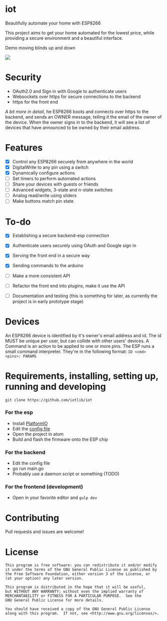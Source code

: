 # iot
Beautifully automate your home with ESP8266

This project aims to get your home automated for the lowest price,
while providing a secure environment and a beautiful interface.

Demo moving blinds up and down

![](https://user-images.githubusercontent.com/4309591/31030903-40ab4444-a557-11e7-8f3c-9efa34cf37f4.gif)

# Security
* OAuth2.0 and Sign in with Google to authenticate users
* Websockets over https for secure connections to the backend
* https for the front end

*A bit more in detail*, he ESP8266 boots and connects over https to the backend, and sends an OWNER message, telling it the email of the owner of the device.
When the owner signs in to the backend, it will see a list of devices that have announced to be owned by their email address.

# Features
- [x] Control any ESP8266 securely from anywhere in the world
- [x] DigitalWrite to any pin using a switch
- [x] Dynamically configure actions
- [ ] Set timers to perform automated actions
- [ ] Share your devices with guests or friends
- [ ] Advanced widgets, 3-state and n-state switches
- [ ] Analog read/write using sliders
- [ ] Make buttons match pin state

# To-do
- [x] Establishing a secure backend-esp connection
- [x] Authenticate users securely using OAuth and Google sign in
- [x] Serving the front end in a secure way
- [x] Sending commands to the arduino
- [ ] Make a more consistent API
- [ ] Refactor the front end into plugins, make it use the API
- [ ] Documentation and testing (this is something for later, as currently the project is in early prototype stage)


# Devices
An ESP8266 device is identified by it's owner's email address and id. The id MUST be unique per user, but can collide with other users' devices.
A Command is an action to be applied to one or more pins. The ESP runs a small command interpreter. They're in the following format:
`ID <cmd> <pins>: PARAMS`


# Requirements, installing, setting up, running and developing

`git clone https://github.com/iotlib/iot`

### For the esp
* Install [PlatformIO](http://platformio.org/)
* Edit the [config file]()
* Open the project in atom
* Build and flash the firmware onto the ESP chip


### For the backend
* Edit the config file
* go run main.go
* Probably use a daemon script or something (TODO)

### For the frontend (development)
* Open in your favorite editor and `gulp dev`



# Contributing
Pull requests and issues are welcome!

# License
```
This program is free software: you can redistribute it and/or modify
it under the terms of the GNU General Public License as published by
the Free Software Foundation, either version 3 of the License, or
(at your option) any later version.

This program is distributed in the hope that it will be useful,
but WITHOUT ANY WARRANTY; without even the implied warranty of
MERCHANTABILITY or FITNESS FOR A PARTICULAR PURPOSE.  See the
GNU General Public License for more details.

You should have received a copy of the GNU General Public License
along with this program.  If not, see <http://www.gnu.org/licenses/>.
```

